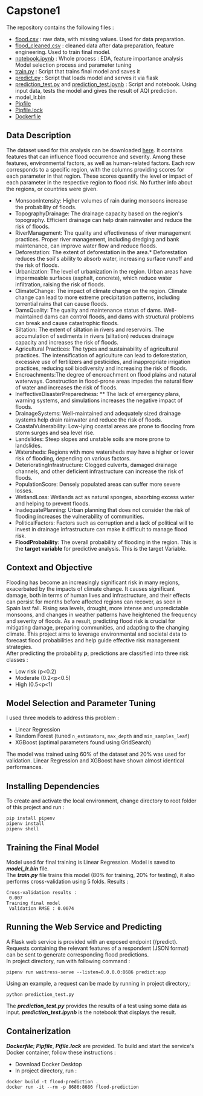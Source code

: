 # Capstone1

The repository contains the following files :
- [flood.csv](https://github.com/ailiita/Capstone1/blob/main/flood.csv) : raw data, with missing values. Used for data preparation.
- [flood_cleaned.csv](https://github.com/ailiita/Capstone1/blob/main/flood_cleaned.csv) : cleaned data after data preparation, feature engineering. Used to train final model.
- [notebook.ipynb](https://github.com/ailiita/Capstone1/blob/main/notebook.ipynb) : Whole process : EDA, feature importance analysis Model selection process and parameter tuning
- [train.py](https://github.com/ailiita/Capstone1/blob/main/train.py) : Script that trains final model and saves it
- [predict.py](https://github.com/ailiita/Capstone1/blob/main/predict.py) : Script that loads model and serves it via flask
- [prediction_test.py](https://github.com/ailiita/Capstone1/blob/main/prediction_test.py) and [prediction_test.ipynb](https://github.com/ailiita/Capstone1/blob/main/prediction_test.ipynb) : Script and notebook. Using input data, tests the model and gives the result of AQI prediction.
- model_lr.bin
- [Pipfile](https://github.com/ailiita/Capstone1/blob/main/Pipfile)
- [Pipfile.lock](https://github.com/ailiita/Capstone1/blob/main/Pipfile.lock)
- [Dockerfile](https://github.com/ailiita/Capstone1/blob/main/Dockerfile)

## Data Description
The dataset used for this analysis can be downloaded [here](https://www.kaggle.com/datasets/naiyakhalid/flood-prediction-dataset). It contains features that can influence flood occurrence and severity. Among these features, environmental factors, as well as human-related factors. Each row corresponds to a specific region, with the columns providing scores for each parameter in that region. These scores quantify the level or impact of each parameter in the respective region to flood risk. No further info about the regions, or countries were given.

- MonsoonIntensity: Higher volumes of rain during monsoons increase the probability of floods.
- TopographyDrainage: The drainage capacity based on the region's topography. Efficient drainage can help drain rainwater and reduce the risk of floods.
- RiverManagement: The quality and effectiveness of river management practices. Proper river management, including dredging and bank maintenance, can improve water flow and reduce floods.
- Deforestation: The extent of deforestation in the area.* Deforestation reduces the soil's ability to absorb water, increasing surface runoff and the risk of floods.
- Urbanization: The level of urbanization in the region. Urban areas have impermeable surfaces (asphalt, concrete), which reduce water infiltration, raising the risk of floods.
- ClimateChange: The impact of climate change on the region. Climate change can lead to more extreme precipitation patterns, including torrential rains that can cause floods.
- DamsQuality: The quality and maintenance status of dams. Well-maintained dams can control floods, and dams with structural problems can break and cause catastrophic floods.
- Siltation: The extent of siltation in rivers and reservoirs. The accumulation of sediments in rivers (siltation) reduces drainage capacity and increases the risk of floods.
- Agricultural Practices: The types and sustainability of agricultural practices. The intensification of agriculture can lead to deforestation, excessive use of fertilizers and pesticides, and inappropriate irrigation practices, reducing soil biodiversity and increasing the risk of floods.
- Encroachments:The degree of encroachment on flood plains and natural waterways. Construction in flood-prone areas impedes the natural flow of water and increases the risk of floods.
- IneffectiveDisasterPreparedness: ** The lack of emergency plans, warning systems, and simulations increases the negative impact of floods.
- DrainageSystems: Well-maintained and adequately sized drainage systems help drain rainwater and reduce the risk of floods.
- CoastalVulnerability: Low-lying coastal areas are prone to flooding from storm surges and sea level rise.
- Landslides: Steep slopes and unstable soils are more prone to landslides.
- Watersheds: Regions with more watersheds may have a higher or lower risk of flooding, depending on various factors.
- DeterioratingInfrastructure: Clogged culverts, damaged drainage channels, and other deficient infrastructure can increase the risk of floods.
- PopulationScore: Densely populated areas can suffer more severe losses.
- WetlandLoss: Wetlands act as natural sponges, absorbing excess water and helping to prevent floods.
- InadequatePlanning: Urban planning that does not consider the risk of flooding increases the vulnerability of communities.
- PoliticalFactors: Factors such as corruption and a lack of political will to invest in drainage infrastructure can make it difficult to manage flood risk.
- **FloodProbability**: The overall probability of flooding in the region. This is the **target variable** for predictive analysis. This is the target Variable.

## Context and Objective
Flooding has become an increasingly significant risk in many regions, exacerbated by the impacts of climate change. It causes significant damage, both in terms of human lives and infrastructure, and their effects can persist for months before affected regions can recover, as seen in Spain last fall. Rising sea levels, drought, more intense and unpredictable monsoons, and changes in weather patterns have heightened the frequency and severity of floods. As a result, predicting flood risk is crucial for mitigating damage, preparing communities, and adapting to the changing climate. This project aims to leverage environmental and societal data to forecast flood probabilities and help guide effective risk management strategies.  
After predicting the probability ***p***, predictions are classified into three risk classes :
- Low risk (p<0.2)
- Moderate (0.2<p<0.5)
- High (0.5<p<1)

## Model Selection and Parameter Tuning
I used three models to address this problem :
- Linear Regression
- Random Forest (tuned `n_estimators`, `max_depth` and `min_samples_leaf`)
- XGBoost (optimal parameters found using GridSearch)

The model was trained using 60% of the dataset and 20% was used for validation. Linear Regression and XGBoost have shown almost identical performances.

## Installing Dependencies
To create and activate the local environment, change directory to root folder of this project and run : 
```
pip install pipenv
pipenv install
pipenv shell
```

## Training the Final Model 
Model used for final training is Linear Regression. Model is saved to ***model_lr.bin*** file.   
The ***train.py*** file trains this model (80% for training, 20% for testing), it also performs cross-validation using 5 folds. Results :   

```
Cross-validation results :     
 0.007   
Training final model    
 Validation RMSE : 0.0074
```


## Running the Web Service and Predicting
A Flask web service is provided with an exposed endpoint (/predict). Requests containing the relevant features of a respondent (JSON format) can be sent to generate corresponding flood predictions.  
In project directory, run with following command :
```
pipenv run waitress-serve --listen=0.0.0.0:8686 predict:app
``` 
Using an example, a request can be made by running in project directory,: 
```
python prediction_test.py
```
The ***prediction_test.py*** provides the results of a test using some data as input. ***prediction_test.ipynb*** is the notebook that displays the result. 

## Containerization
***Dockerfile***; ***Pipfile***, ***Pifile.lock*** are provided.
To build and start the service's Docker container, follow these instructions :
- Download Docker Desktop
- In project directory, run :
```
docker build -t flood-prediction .
docker run -it --rm -p 8686:8686 flood-prediction
```
